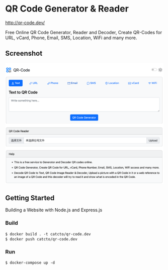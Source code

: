 # QR Code Generator & Reader

http://qr-code.dev/

Free Online QR Code Generator, Reader and Decoder, Create QR-Codes for URL, vCard, Phone, Email, SMS, Location, WiFi and many more.

## Screenshot
![](src/public/static/images/screenshot.png)

## Getting Started
Building a Website with Node.js and Express.js

### Build
```shell
$ docker build . -t catcto/qr-code.dev
$ docker push catcto/qr-code.dev
```

### Run
```shell
$ docker-compose up -d
```
